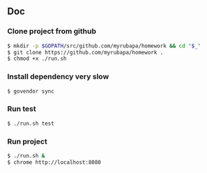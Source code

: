 ## Doc

### Clone project from github
```bash
$ mkdir -p $GOPATH/src/github.com/myrubapa/homework && cd "$_"
$ git clone https://github.com/myrubapa/homework .
$ chmod +x ./run.sh
```

### Install dependency very slow
```bash
$ govendor sync
```

### Run test
```bash
$ ./run.sh test
```

### Run project
```bash
$ ./run.sh &
$ chrome http://localhost:8080
```